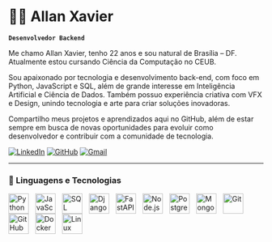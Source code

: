 # 🧑‍💻 Allan Xavier

**`Desenvolvedor Backend`**

Me chamo Allan Xavier, tenho 22 anos e sou natural de Brasília – DF. Atualmente estou cursando Ciência da Computação no CEUB.

Sou apaixonado por tecnologia e desenvolvimento back-end, com foco em Python, JavaScript e SQL, além de grande interesse em Inteligência Artificial e Ciência de Dados.
Também possuo experiência criativa com VFX e Design, unindo tecnologia e arte para criar soluções inovadoras.

Compartilho meus projetos e aprendizados aqui no GitHub, além de estar sempre em busca de novas oportunidades para evoluir como desenvolvedor e contribuir com a comunidade de tecnologia.

[![LinkedIn](https://img.shields.io/badge/LinkedIn-0A66C2?style=for-the-badge&logo=linkedin&logoColor=white)](https://linkedin.com/in/allanxavierdev) [![GitHub](https://img.shields.io/badge/GitHub-181717?style=for-the-badge&logo=github&logoColor=white)](https://github.com/allanxavierdev) [![Gmail](https://img.shields.io/badge/Gmail-D14836?style=for-the-badge&logo=gmail&logoColor=white)](mailto:allanxavier@gmail.com)


---

### 🤖 Linguagens e Tecnologias

<!-- Languages -->
<img align="left" alt="Python" title="Python" width="40px" style="padding-right:10px;" src="https://cdn.jsdelivr.net/gh/devicons/devicon/icons/python/python-original.svg"/>
<img align="left" alt="JavaScript" title="JavaScript" width="40px" style="padding-right:10px;" src="https://cdn.jsdelivr.net/gh/devicons/devicon/icons/javascript/javascript-original.svg"/>
<img align="left" alt="SQL" title="SQL" width="40px" style="padding-right:10px;" src="https://cdn.jsdelivr.net/gh/devicons/devicon/icons/mysql/mysql-original.svg"/>

<!-- Backend -->
<img align="left" alt="Django" title="Django" width="40px" style="padding-right:10px;" src="https://cdn.jsdelivr.net/gh/devicons/devicon/icons/django/django-plain.svg"/>
<img align="left" alt="FastAPI" title="FastAPI" width="40px" style="padding-right:10px;" src="https://cdn.jsdelivr.net/gh/devicons/devicon/icons/fastapi/fastapi-original.svg"/>
<img align="left" alt="Node.js" title="Node.js" width="40px" style="padding-right:10px;" src="https://cdn.jsdelivr.net/gh/devicons/devicon/icons/nodejs/nodejs-original.svg"/>

<!-- Databases -->
<img align="left" alt="PostgreSQL" title="PostgreSQL" width="40px" style="padding-right:10px;" src="https://cdn.jsdelivr.net/gh/devicons/devicon/icons/postgresql/postgresql-original.svg"/>
<img align="left" alt="MongoDB" title="MongoDB" width="40px" style="padding-right:10px;" src="https://cdn.jsdelivr.net/gh/devicons/devicon/icons/mongodb/mongodb-original.svg"/>

<!-- DevOps & Tools -->
<img align="left" alt="Git" title="Git" width="40px" style="padding-right:10px;" src="https://cdn.jsdelivr.net/gh/devicons/devicon/icons/git/git-original.svg"/>
<img align="left" alt="GitHub" title="GitHub" width="40px" style="padding-right:10px;" src="https://cdn.jsdelivr.net/gh/devicons/devicon/icons/github/github-original.svg"/>
<img align="left" alt="Docker" title="Docker" width="40px" style="padding-right:10px;" src="https://cdn.jsdelivr.net/gh/devicons/devicon/icons/docker/docker-original.svg"/>
<img align="left" alt="Linux" title="Linux" width="40px" style="padding-right:10px;" src="https://cdn.jsdelivr.net/gh/devicons/devicon/icons/linux/linux-original.svg"/>

<br clear="left"/>


<br/>
<br/>

